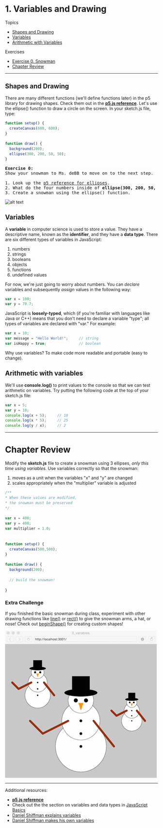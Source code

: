 # 1. Variables and Drawing

Topics
* [Shapes and Drawing](#shapes-and-drawing)
* [Variables](#variables)
* [Arithmetic with Variables](#arithmetic-with-variables)

Exercises
* [Exercise 0. Snowman](#ex0)
* [Chapter Review](#chapter-review)

---

## Shapes and Drawing
There are many different functions (we'll define functions later) in the p5 library for drawing shapes. Check them out in the [**p5.js reference**](http://p5js.org/reference/). Let's use the ellipse() function to draw a circle on the screen. In your sketch.js file, type:

```javascript
function setup() {
  createCanvas(600, 600);
}

function draw() {
  background(200);
  ellipse(300, 200, 50, 50);
}
```
<a name="ex0"></a>
<pre>
<b>Exercise 0:</b>
Show your snowman to Ms. deBB to move on to the next step.

1. Look up the <a href="https://p5js.org/reference/">p5 reference for ellipses</a>.
2. What do the four numbers inside of <b>ellipse(300, 200, 50, 50);</b> represent?
3. Create a snowman using the ellipse() function.
</pre>

  ![alt text](images/snowman0.png)

## Variables

A **variable** in computer science is used to store a value. They have a descriptive name, known as the **identifier**, and they have a **data type**. There are six different types of variables in JavaScript:
  1. numbers
  2. strings
  3. booleans
  4. objects
  5. functions
  6. undefined values

For now, we're just going to worry about numbers. You can *declare* variables and subsequently *assign* values in the following way:

```JavaScript
var x = 100;
var y = 70.7;                
```

JavaScript is **loosely-typed**, which (if you're familiar with languages like Java or C++) means that you don't need to declare a variable "type"; all types of variables are declared with "var." For example:

```JavaScript
var x = 10;
var message = "Hello World!";     // string
var isHappy = true;               // boolean
```

Why use variables? To make code more readable and portable (easy to change).


## Arithmetic with variables

We'll use **console.log()** to print values to the console so that we can test arithmetic on variables. Try putting the following code at the top of your sketch.js file:

```JavaScript
var x = 5;
var y = 10;
console.log(x + 5);     // 10
console.log(x * 5);     // 25
console.log(y / x);     // 2
```

---

# Chapter Review

Modify the **sketch.js** file to create a snowman using 3 ellipses, *only this time using variables.* Use variables correctly so that the snowman:

1. moves as a unit when the variables "x" and "y" are changed
2. scales appropriately when the "multiplier" variable is adjusted

```javascript
/**
* When these values are modified,
* the snowman must be preserved
*/

var x = 400;
var y = 400;
var multiplier = 1.0;


function setup() {
  createCanvas(500,500);
}

function draw() {
  background(200);

  // build the snowman!

}
```

### Extra Challenge

If you finished the basic snowman during class, experiment with other drawing functions like [line()](https://p5js.org/reference/#/p5/line) or [rect()](https://p5js.org/reference/#/p5/rect) to give the snowman arms, a hat, or nose! Check out [beginShape()](https://p5js.org/reference/#/p5/beginShape) for creating custom shapes!

![alt text](images/snowmen.png)

---
Additional resources:  
* [**p5.js reference**](http://p5js.org/reference/)
* Check out the the section on variables and data types in [JavaScript Basics](https://github.com/robynitp/networkedmedia/wiki/Javascript-Basics)
* [Daniel Shiffman explains variables](https://www.youtube.com/watch?v=RnS0YNuLfQQ)
* [Daniel Shiffman makes his own variables](https://www.youtube.com/watch?v=Bn_B3T_Vbxs)
